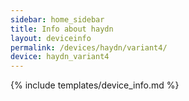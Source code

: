 ```yaml
---
sidebar: home_sidebar
title: Info about haydn
layout: deviceinfo
permalink: /devices/haydn/variant4/
device: haydn_variant4
---
```

{% include templates/device_info.md %}
